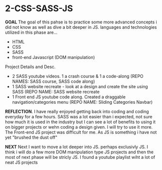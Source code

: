 # 2-CSS-SASS-JS
**GOAL** The goal of this pahse is to practice some more advanced concepts i did not know as well as dive a bit deeper in JS. languages and technologies utilized in this phase are...
- HTML
- CSS
- SASS
- front-end Javascript (DOM manipulation)

Project Details and Desc.
- 2 SASS youtube videos. 1 a crash course & 1 a code-along (REPO NAMES: SASS course, SASS code along)
- 1 SASS website recreate - look at a design and create the site using SASS (REPO NAME: SASS website recreate
- 1 Front end JS youtube code along. Created a draggable navigation/categories menu (REPO NAME: Sliding Categories Navbar)

**REFLECTION**. I have really enjoyed getting back into coding and coding everyday for a few hours. SASS was a lot easier than i expected, not sure how much it is used in the industry but I can see a lot of benefits to using it on bigger projects or wehn coding a design given. I will try to use it more.
The Front-end JS project was difficult for me. As JS is something i have not yet "brushed the dust off" 

**NEXT** Next I want to move a lot deeper into JS. perhaps exclusivly JS. I think i will do a few more DOM manipulation type JS projects and then the most of next phase will be stricly JS. I found a youtube playlist wiht a lot of neat JS projects 
